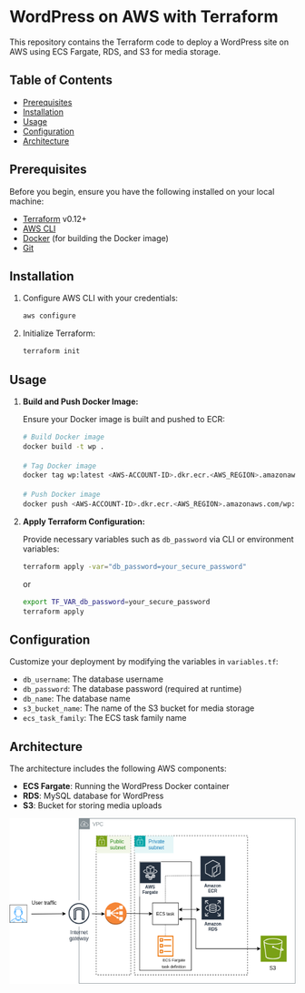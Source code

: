 # WordPress on AWS with Terraform

This repository contains the Terraform code to deploy a WordPress site on AWS using ECS Fargate, RDS, and S3 for media storage.

## Table of Contents

- [Prerequisites](#prerequisites)
- [Installation](#installation)
- [Usage](#usage)
- [Configuration](#configuration)
- [Architecture](#architecture)

## Prerequisites

Before you begin, ensure you have the following installed on your local machine:

- [Terraform](https://www.terraform.io/downloads.html) v0.12+
- [AWS CLI](https://aws.amazon.com/cli/)
- [Docker](https://www.docker.com/products/docker-desktop) (for building the Docker image)
- [Git](https://git-scm.com/)

## Installation

1. Configure AWS CLI with your credentials:

    ```bash
    aws configure
    ```

2. Initialize Terraform:

    ```bash
    terraform init
    ```

## Usage

1. **Build and Push Docker Image:**

    Ensure your Docker image is built and pushed to ECR:

    ```bash
    # Build Docker image
    docker build -t wp .

    # Tag Docker image
    docker tag wp:latest <AWS-ACCOUNT-ID>.dkr.ecr.<AWS_REGION>.amazonaws.com/wp:latest

    # Push Docker image
    docker push <AWS-ACCOUNT-ID>.dkr.ecr.<AWS_REGION>.amazonaws.com/wp:latest
    ```

2. **Apply Terraform Configuration:**

    Provide necessary variables such as `db_password` via CLI or environment variables:

    ```bash
    terraform apply -var="db_password=your_secure_password"
    ```

    or

    ```bash
    export TF_VAR_db_password=your_secure_password
    terraform apply
    ```

## Configuration

Customize your deployment by modifying the variables in `variables.tf`:

- `db_username`: The database username
- `db_password`: The database password (required at runtime)
- `db_name`: The database name
- `s3_bucket_name`: The name of the S3 bucket for media storage
- `ecs_task_family`: The ECS task family name

## Architecture

The architecture includes the following AWS components:

- **ECS Fargate**: Running the WordPress Docker container
- **RDS**: MySQL database for WordPress
- **S3**: Bucket for storing media uploads

![Architecture Diagram](./docs/wp-diagram.png)
